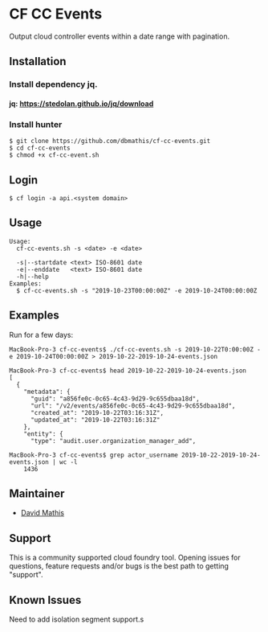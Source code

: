 # CF CC Events
Output cloud controller events within a date range with pagination.


## Installation

### Install dependency jq.

#### jq: https://stedolan.github.io/jq/download

### Install hunter
```
$ git clone https://github.com/dbmathis/cf-cc-events.git
$ cd cf-cc-events
$ chmod +x cf-cc-event.sh
```


## Login
```
$ cf login -a api.<system domain>
```


## Usage
```
Usage:
  cf-cc-events.sh -s <date> -e <date>

  -s|--startdate <text> ISO-8601 date
  -e|--enddate   <text> ISO-8601 date
  -h|--help
Examples:
  $ cf-cc-events.sh -s "2019-10-23T00:00:00Z" -e 2019-10-24T00:00:00Z
```


## Examples
Run for a few days:
```
MacBook-Pro-3 cf-cc-events$ ./cf-cc-events.sh -s 2019-10-22T0:00:00Z -e 2019-10-24T00:00:00Z > 2019-10-22-2019-10-24-events.json

MacBook-Pro-3 cf-cc-events$ head 2019-10-22-2019-10-24-events.json
[
  {
    "metadata": {
      "guid": "a856fe0c-0c65-4c43-9d29-9c655dbaa18d",
      "url": "/v2/events/a856fe0c-0c65-4c43-9d29-9c655dbaa18d",
      "created_at": "2019-10-22T03:16:31Z",
      "updated_at": "2019-10-22T03:16:31Z"
    },
    "entity": {
      "type": "audit.user.organization_manager_add",

MacBook-Pro-3 cf-cc-events$ grep actor_username 2019-10-22-2019-10-24-events.json | wc -l
    1436
```


## Maintainer

* [David Mathis](https://github.com/dbmathis)


## Support

This is a community supported cloud foundry tool. Opening issues for questions, feature requests and/or bugs is the best path to getting "support".


## Known Issues

Need to add isolation segment support.s
